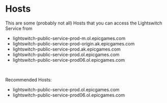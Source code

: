 # Hosts

This are some (probably not all) Hosts that you can access the Lightswitch Service from

- lightswitch-public-service-prod-m.ol.epicgames.com
- lightswitch-public-service-prod-origin.ak.epicgames.com
- lightswitch-public-service-prod.ak.epicgames.com
- lightswitch-public-service-prod.ol.epicgames.com
- lightswitch-public-service-prod06.ol.epicgames.com

<br/>

Recommended Hosts:

- lightswitch-public-service-prod.ol.epicgames.com
- lightswitch-public-service-prod06.ol.epicgames.com
